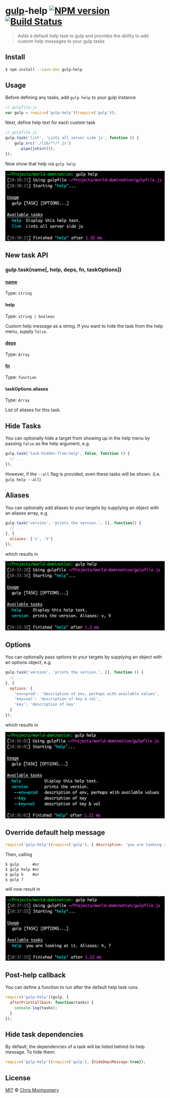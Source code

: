 # [gulp](https://github.com/gulpjs/gulp)-help [![NPM version][npm-image]][npm-url] [![Build Status][travis-image]][travis-url]
> Adds a default help task to gulp and provides the ability to add custom help messages to your gulp tasks

## Install

```bash
$ npm install --save-dev gulp-help
```

## Usage

Before defining any tasks, add `gulp help` to your gulp instance

```js
// gulpfile.js
var gulp = require('gulp-help')(require('gulp'));
```

Next, define help text for each custom task

```js
// gulpfile.js
gulp.task('lint', 'Lints all server side js', function () {
    gulp.src('./lib/**/*.js')
      .pipe(jshint());
});
```

Now show that help via `gulp help`

![](screenshot.png)

## New task API

### gulp.task(name[, help, deps, fn, taskOptions])

#### [name](https://github.com/gulpjs/gulp/blob/master/docs/API.md#name)

Type: `string`

#### help

Type: `string | boolean`

Custom help message as a string.
If you want to hide the task from the help menu, supply `false`.

#### [deps](https://github.com/gulpjs/gulp/blob/master/docs/API.md#deps)

Type: `Array`

#### [fn](https://github.com/gulpjs/gulp/blob/master/docs/API.md#fn)

Type: `function`

#### taskOptions.aliases

Type: `Array`

List of aliases for this task.

## Hide Tasks

You can optionally hide a target from showing up in the help menu by passing `false` as the help argument, e.g.

```js
gulp.task('task-hidden-from-help', false, function () {
  // ...
});
```

However, if the `--all` flag is provided, even these tasks will be shown. (i.e. `gulp help --all`)

## Aliases

You can optionally add aliases to your targets by supplying an object with an aliases array, e.g.

```js
gulp.task('version', 'prints the version.', [], function() {
  // ...
}, {
  aliases: ['v', 'V']
});
```

which results in

![](screenshot-aliases.png)

## Options

You can optionally pass options to your targets by supplying an object with an options object, e.g.

```js
gulp.task('version', 'prints the version.', [], function () {
  // ...
}, {
  options: {
    'env=prod': 'description of env, perhaps with available values',
    'key=val': 'description of key & val',
    'key': 'description of key'
  }
});
```
which results in

![](screenshot-options.png)

## Override default help message

```js
require('gulp-help')(require('gulp'), { description: 'you are looking at it.', aliases: ['h', '?'] });
```

Then, calling

```shell
$ gulp      #or
$ gulp help #or
$ gulp h    #or
$ gulp ?
```

will now result in

![](screenshot-override-default.png)

## Post-help callback

You can define a function to run after the default help task runs.

```js
require('gulp-help')(gulp, {
  afterPrintCallback: function(tasks) {
    console.log(tasks);
  }
});
```

## Hide task dependencies

By default, the dependencies of a task will be listed behind its help message. To hide them:

```js
require('gulp-help')(require('gulp'), {hideDepsMessage:true});
```

## License

[MIT](http://opensource.org/licenses/MIT) © [Chris Montgomery](http://www.chrismontgomery.info/)

[npm-url]: https://npmjs.org/package/gulp-help
[npm-image]: http://img.shields.io/npm/v/gulp-help.svg
[travis-image]: https://travis-ci.org/chmontgomery/gulp-help.svg?branch=master
[travis-url]: https://travis-ci.org/chmontgomery/gulp-help
